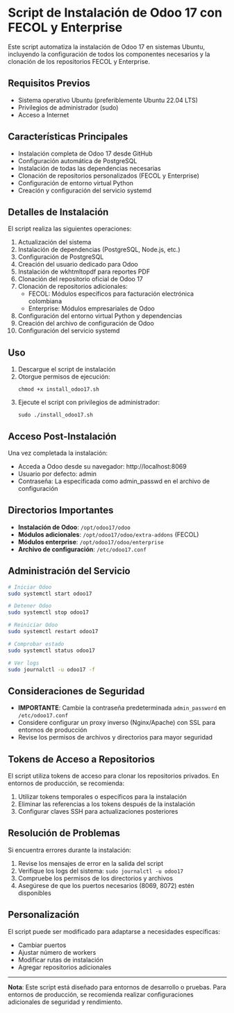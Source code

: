 # Script de Instalación de Odoo 17 con FECOL y Enterprise

Este script automatiza la instalación de Odoo 17 en sistemas Ubuntu, incluyendo la configuración de todos los componentes necesarios y la clonación de los repositorios FECOL y Enterprise.

## Requisitos Previos

- Sistema operativo Ubuntu (preferiblemente Ubuntu 22.04 LTS)
- Privilegios de administrador (sudo)
- Acceso a Internet

## Características Principales

- Instalación completa de Odoo 17 desde GitHub
- Configuración automática de PostgreSQL
- Instalación de todas las dependencias necesarias
- Clonación de repositorios personalizados (FECOL y Enterprise)
- Configuración de entorno virtual Python
- Creación y configuración del servicio systemd

## Detalles de Instalación

El script realiza las siguientes operaciones:

1. Actualización del sistema
2. Instalación de dependencias (PostgreSQL, Node.js, etc.)
3. Configuración de PostgreSQL
4. Creación del usuario dedicado para Odoo
5. Instalación de wkhtmltopdf para reportes PDF
6. Clonación del repositorio oficial de Odoo 17
7. Clonación de repositorios adicionales:
   - FECOL: Módulos específicos para facturación electrónica colombiana
   - Enterprise: Módulos empresariales de Odoo
8. Configuración del entorno virtual Python y dependencias
9. Creación del archivo de configuración de Odoo
10. Configuración del servicio systemd

## Uso

1. Descargue el script de instalación
2. Otorgue permisos de ejecución:
   ```
   chmod +x install_odoo17.sh
   ```
3. Ejecute el script con privilegios de administrador:
   ```
   sudo ./install_odoo17.sh
   ```

## Acceso Post-Instalación

Una vez completada la instalación:
- Acceda a Odoo desde su navegador: http://localhost:8069
- Usuario por defecto: admin
- Contraseña: La especificada como admin_passwd en el archivo de configuración

## Directorios Importantes

- **Instalación de Odoo**: `/opt/odoo17/odoo`
- **Módulos adicionales**: `/opt/odoo17/odoo/extra-addons` (FECOL)
- **Módulos enterprise**: `/opt/odoo17/odoo/enterprise`
- **Archivo de configuración**: `/etc/odoo17.conf`

## Administración del Servicio

```bash
# Iniciar Odoo
sudo systemctl start odoo17

# Detener Odoo
sudo systemctl stop odoo17

# Reiniciar Odoo
sudo systemctl restart odoo17

# Comprobar estado
sudo systemctl status odoo17

# Ver logs
sudo journalctl -u odoo17 -f
```

## Consideraciones de Seguridad

- **IMPORTANTE**: Cambie la contraseña predeterminada `admin_password` en `/etc/odoo17.conf`
- Considere configurar un proxy inverso (Nginx/Apache) con SSL para entornos de producción
- Revise los permisos de archivos y directorios para mayor seguridad

## Tokens de Acceso a Repositorios

El script utiliza tokens de acceso para clonar los repositorios privados. En entornos de producción, se recomienda:

1. Utilizar tokens temporales o específicos para la instalación
2. Eliminar las referencias a los tokens después de la instalación
3. Configurar claves SSH para actualizaciones posteriores

## Resolución de Problemas

Si encuentra errores durante la instalación:

1. Revise los mensajes de error en la salida del script
2. Verifique los logs del sistema: `sudo journalctl -u odoo17`
3. Compruebe los permisos de los directorios y archivos
4. Asegúrese de que los puertos necesarios (8069, 8072) estén disponibles

## Personalización

El script puede ser modificado para adaptarse a necesidades específicas:
- Cambiar puertos
- Ajustar número de workers
- Modificar rutas de instalación
- Agregar repositorios adicionales

---

**Nota**: Este script está diseñado para entornos de desarrollo o pruebas. Para entornos de producción, se recomienda realizar configuraciones adicionales de seguridad y rendimiento.
